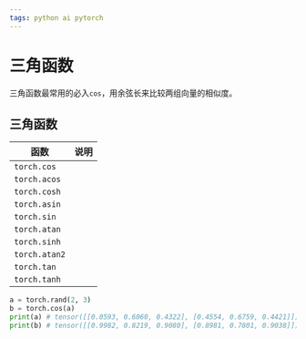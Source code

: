 ```yaml
---
tags: python ai pytorch 
---
```


# 三角函数

三角函数最常用的必入`cos`，用余弦长来比较两组向量的相似度。

## 三角函数

| 函数          | 说明 |
| ------------- | ---- |
| `torch.cos`   |      |
| `torch.acos`  |      |
| `torch.cosh`  |      |
| `torch.asin`  |      |
| `torch.sin`   |      |
| `torch.atan`  |      |
| `torch.sinh`  |      |
| `torch.atan2` |      |
| `torch.tan`   |      |
| `torch.tanh`  |      |

```python
a = torch.rand(2, 3)
b = torch.cos(a)
print(a) # tensor([[0.0593, 0.6060, 0.4322], [0.4554, 0.6759, 0.4421]])
print(b) # tensor([[0.9982, 0.8219, 0.9080], [0.8981, 0.7801, 0.9038]])
```


